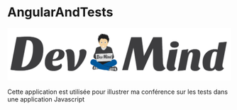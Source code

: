 # AngularAndTests

![Dev-Mind](src/app/assets/img/logo_long_1400.png)

Cette application est utilisée pour illustrer ma conférence sur les tests dans une application Javascript

